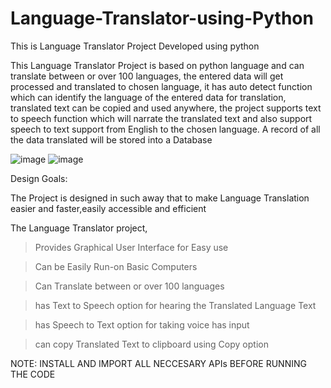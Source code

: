 # Language-Translator-using-Python
This is Language Translator Project Developed using python

This Language Translator Project is based on python language and can translate between or over 100 languages, the entered data will get processed and translated to chosen language, it has auto detect function which can identify the language of the entered data for translation, translated text can be copied and used anywhere, the project supports text to speech function which will narrate the translated text and also support speech to text support from English to the chosen language. A record of all the data translated will be stored into a Database


![image](https://user-images.githubusercontent.com/73836674/180968163-ce2e2aab-2909-4805-8622-3f424f0f51b2.png)
![image](https://user-images.githubusercontent.com/73836674/180968880-a56420a5-4f3d-467d-ab50-b7a3a1d5c8a4.png)

Design Goals:

The Project is designed in such away that to make Language Translation easier and faster,easily accessible and efficient

The Language Translator project,

> Provides Graphical User Interface for Easy use

> Can be Easily Run-on Basic Computers

> Can Translate between or over 100 languages

> has Text to Speech option for hearing the Translated Language Text

> has Speech to Text option for taking voice has input

> can copy Translated Text to clipboard using Copy option


NOTE: INSTALL AND IMPORT ALL NECCESARY APIs BEFORE RUNNING THE CODE
